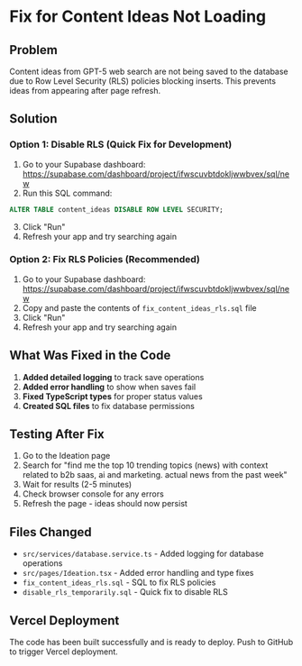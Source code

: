 # Fix for Content Ideas Not Loading

## Problem
Content ideas from GPT-5 web search are not being saved to the database due to Row Level Security (RLS) policies blocking inserts. This prevents ideas from appearing after page refresh.

## Solution

### Option 1: Disable RLS (Quick Fix for Development)

1. Go to your Supabase dashboard: https://supabase.com/dashboard/project/ifwscuvbtdokljwwbvex/sql/new
2. Run this SQL command:
```sql
ALTER TABLE content_ideas DISABLE ROW LEVEL SECURITY;
```
3. Click "Run"
4. Refresh your app and try searching again

### Option 2: Fix RLS Policies (Recommended)

1. Go to your Supabase dashboard: https://supabase.com/dashboard/project/ifwscuvbtdokljwwbvex/sql/new
2. Copy and paste the contents of `fix_content_ideas_rls.sql` file
3. Click "Run"
4. Refresh your app and try searching again

## What Was Fixed in the Code

1. **Added detailed logging** to track save operations
2. **Added error handling** to show when saves fail
3. **Fixed TypeScript types** for proper status values
4. **Created SQL files** to fix database permissions

## Testing After Fix

1. Go to the Ideation page
2. Search for "find me the top 10 trending topics (news) with context related to b2b saas, ai and marketing. actual news from the past week"
3. Wait for results (2-5 minutes)
4. Check browser console for any errors
5. Refresh the page - ideas should now persist

## Files Changed
- `src/services/database.service.ts` - Added logging for database operations
- `src/pages/Ideation.tsx` - Added error handling and type fixes
- `fix_content_ideas_rls.sql` - SQL to fix RLS policies
- `disable_rls_temporarily.sql` - Quick fix to disable RLS

## Vercel Deployment
The code has been built successfully and is ready to deploy. Push to GitHub to trigger Vercel deployment.